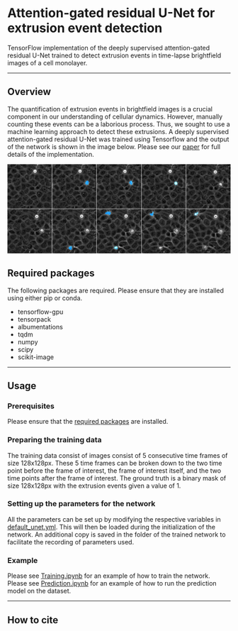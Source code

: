 # Attention-gated residual U-Net for extrusion event detection

TensorFlow implementation of the deeply supervised attention-gated residual U-Net trained to detect extrusion events 
in time-lapse brightfield images of a cell monolayer.

***
## Overview
The quantification of extrusion events in brightfield images is a crucial component in our understanding of cellular 
dynamics. However, manually counting these events can be a laborious process. Thus, we sought to use a machine 
learning approach to detect these extrusions. A deeply supervised attention-gated residual U-Net was trained using 
Tensorflow and the output of the network is shown in the image below. Please see our [paper](https://www.biorxiv.org/content/10.1101/2022.04.01.486717v1) for full details of the 
implementation.

![](images/montage.png)

## Required packages
The following packages are required. Please ensure that they are installed using either pip or conda.
- tensorflow-gpu
- tensorpack
- albumentations
- tqdm
- numpy
- scipy
- scikit-image

***

## Usage
### Prerequisites
Please ensure that the [required packages](#required-packages) are installed.

### Preparing the training data
The training data consist of images consist of 5 consecutive time frames of size 128x128px. These 5 time frames can 
be broken down to the two time point before the frame of interest, the frame of interest itself, and the 
two time points after the frame of interest. The ground truth is a binary mask of size 128x128px with the extrusion 
events given a value of 1. 

### Setting up the parameters for the network
All the parameters can be set up by modifying the respective variables in [default_unet.yml](default_unet.yml). This 
will then be loaded during the initialization of the network. An additional copy is saved in the folder of the 
trained network to facilitate the recording of parameters used.

### Example
Please see [Training.ipynb](Training.ipynb) for an example of how to train the network. Please see [Prediction.ipynb](Prediction.ipynb) for an example of how to run the prediction model on the dataset. 

***
## How to cite
